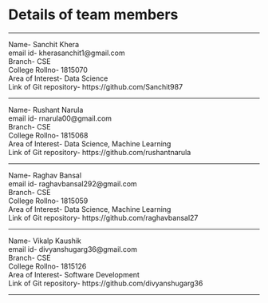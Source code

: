 # Details of team members
<hr>
Name- Sanchit Khera<br>
email id- kherasanchit1@gmail.com<br>
Branch- CSE<br>
College Rollno- 1815070<br>
Area of Interest- Data Science<br>
Link of Git repository- https://github.com/Sanchit987 <br>
<hr>
Name- Rushant Narula<br>
email id- rnarula00@gmail.com<br>
Branch- CSE<br>
College Rollno- 1815068<br>
Area of Interest- Data Science, Machine Learning<br>
Link of Git repository- https://github.com/rushantnarula <br>
<hr>
Name- Raghav Bansal<br>
email id- raghavbansal292@gmail.com<br>
Branch- CSE<br>
College Rollno- 1815059<br>
Area of Interest- Data Science, Machine Learning<br>
Link of Git repository- https://github.com/raghavbansal27 <br>
<hr>
Name- Vikalp Kaushik<br>
email id- divyanshugarg36@gmail.com<br>
Branch- CSE<br>
College Rollno- 1815126<br>
Area of Interest- Software Development<br>
Link of Git repository- https://github.com/divyanshugarg36 <br>
<hr>
